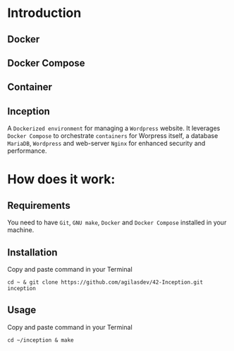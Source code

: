 # Introduction
## Docker
## Docker Compose
## Container
## Inception
A `Dockerized environment` for managing a `Wordpress` website. It leverages `Docker Compose` to orchestrate `containers` for Worpress itself, a database `MariaDB`, `Wordpress` and web-server `Nginx` for enhanced security and performance.
# How does it work:
## Requirements
You need to have `Git`, `GNU make`, `Docker` and `Docker Compose` installed in your machine.
## Installation
Copy and paste command in your Terminal
```
cd ~ & git clone https://github.com/agilasdev/42-Inception.git inception
```
## Usage
Copy and paste command in your Terminal
```
cd ~/inception & make
```
